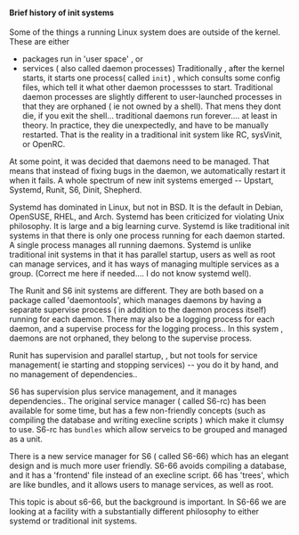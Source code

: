 #### Brief history of init systems ####
Some of the things a running Linux system does are outside of the kernel. These are either
 - packages run in 'user space' , or
 - services ( also called daemon processes) 
Traditionally , after the kernel starts, it starts one process( called `init`) , 
which consults some config files, which tell it what other daemon processses
to start. 
Traditional daemon processes are slightly different to user-launched processes in that they are orphaned ( ie not owned by a shell). That mens they dont die, if you exit the shell... traditional daemons run forever.... at least in theory.
In practice, they die unexpectedly, and have to be manually restarted.
That is the reality in a traditional init system like RC, sysVinit, or OpenRC.

At some point, it was decided that daemons need to be managed. That means that instead of fixing bugs in the daemon, we automatically restart it when it fails.
A whole spectrum of new init systems emerged -- Upstart, Systemd, Runit, S6, Dinit, Shepherd. 

Systemd has dominated in Linux, but not in BSD. It is the default in Debian, OpenSUSE, RHEL, and Arch.
Systemd has been criticized for violating Unix philosophy. It is large and a big learning curve. Systemd is like traditional init systems in that there is only one process running for each daemon started. A single process manages all running daemons. 
Systemd is unlike traditional init systems in that it has parallel startup, users as well as root can manage services, and it has ways of managing multiple services as a group. (Correct me here if needed.... I do not know systemd well).

The Runit and S6 init systems are different. They are both based on a package called 'daemontools', which manages daemons by having a separate supervise process ( in addition to the daemon process itself) running for each daemon. There may also be a logging process for each daemon, and a supervise process for the logging process.. In this system , daemons are not orphaned, they belong to the supervise process.  

Runit has supervision and parallel startup, , but not tools for service management( ie starting and stopping services) -- you do it by hand, and no management of dependencies..

S6 has supervision plus service management, and it manages dependencies.. The original service manager ( called S6-rc) has been available for some time, but has a few non-friendly concepts (such as compiling the database and writing execline scripts ) which make it clumsy to use. S6-rc has `bundles` which allow serveics to be grouped and managed as a unit.

 There is a new service manager  for S6 ( called S6-66) which has  an elegant design and is much more user friendly. S6-66 avoids compiling a database, and it has a 'frontend' file instead of an execline script. 66 has 'trees', which are like bundles, and it allows users to manage services, as well as root.

This topic is about s6-66, but the background is important. In S6-66 we are looking at a facility with a substantially different philosophy to either systemd or traditional init systems.
